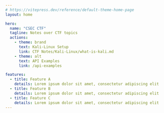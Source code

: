 ```yaml
---
# https://vitepress.dev/reference/default-theme-home-page
layout: home

hero:
  name: "CSEC CTF"
  tagline: Notes over CTF topics
  actions:
    - theme: brand
      text: Kali-Linux Setup
      link: CTF Notes/Kali-Linux/what-is-kali.md
    - theme: alt
      text: API Examples
      link: /api-examples

features:
  - title: Feature A
    details: Lorem ipsum dolor sit amet, consectetur adipiscing elit
  - title: Feature B
    details: Lorem ipsum dolor sit amet, consectetur adipiscing elit
  - title: Feature C
    details: Lorem ipsum dolor sit amet, consectetur adipiscing elit
---
```



